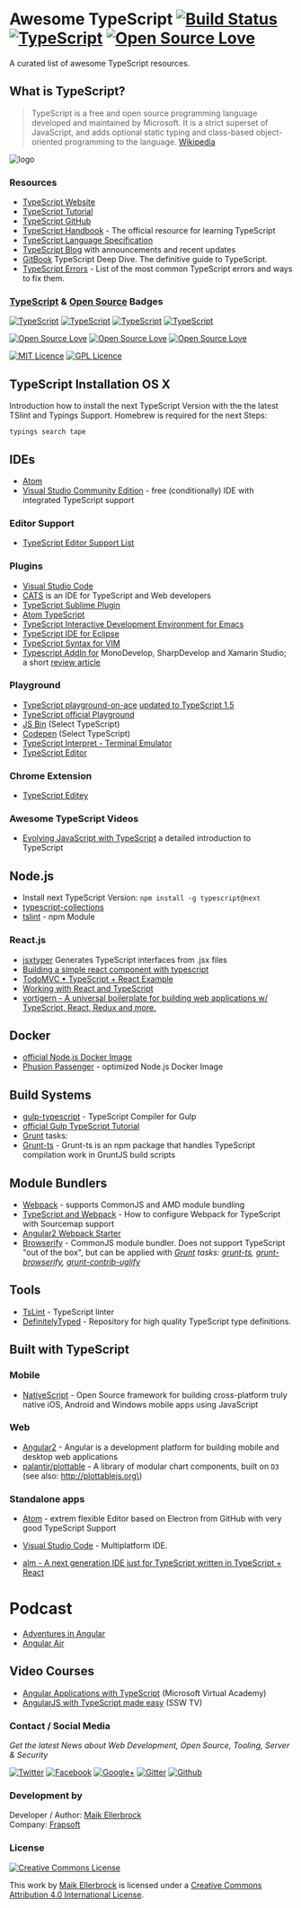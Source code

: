 Awesome TypeScript [![Build Status](https://travis-ci.org/ellerbrock/awesome-typescript.svg?branch=master)](https://travis-ci.org/ellerbrock/awesome-typescript) [![TypeScript](https://badges.frapsoft.com/typescript/awesome/typescript.png?v=100)](https://github.com/ellerbrock/typescript-badges/) [![Open Source Love](https://badges.frapsoft.com/os/v3/open-source.png?v=102)](https://github.com/ellerbrock/open-source-badge/)
==========================================================================================================================================================================================================================================================================================

A curated list of awesome TypeScript resources.

What is TypeScript?
-------------------

> TypeScript is a free and open source programming language developed and maintained by Microsoft. It is a strict superset of JavaScript, and adds optional static typing and class-based object-oriented programming to the language. [Wikipedia](https://en.wikipedia.org/wiki/TypeScript)

![logo](https://github.frapsoft.com/top/awesome-typescript.png?v=100)

### Resources

-	[TypeScript Website](https://www.typescriptlang.org/)
-	[TypeScript Tutorial](http://www.typescriptlang.org/docs/tutorial.html)
-	[TypeScript GitHub](https://github.com/Microsoft/TypeScript/)
-	[TypeScript Handbook](http://www.typescriptlang.org/Handbook) - The official resource for learning TypeScript
-	[TypeScript Language Specification](https://github.com/Microsoft/TypeScript/blob/master/doc/spec.md)
-	[TypeScript Blog](http://blogs.msdn.com/b/typescript/) with announcements and recent updates
-	[GitBook](https://basarat.gitbooks.io/typescript/) TypeScript Deep Dive. The definitive guide to TypeScript.
-	[TypeScript Errors](https://typescript.tv/errors/) - List of the most common TypeScript errors and ways to fix them.

### [TypeScript](https://github.com/ellerbrock/typescript-badges/) & [Open Source](https://github.com/ellerbrock/open-source-badge/) Badges

[![TypeScript](https://badges.frapsoft.com/typescript/awesome/typescript.png?v=100)](https://github.com/ellerbrock/typescript-badges/) [![TypeScript](https://badges.frapsoft.com/typescript/code/typescript.png?v=100)](https://github.com/ellerbrock/typescript-badges/) [![TypeScript](https://badges.frapsoft.com/typescript/love/typescript.png?v=100)](https://github.com/ellerbrock/typescript-badges/) [![TypeScript](https://badges.frapsoft.com/typescript/version/typescript-v19.svg)](https://github.com/ellerbrock/typescript-badges/)

[![Open Source Love](https://badges.frapsoft.com/os/v1/open-source.png?v=102)](https://github.com/ellerbrock/open-source-badge/) [![Open Source Love](https://badges.frapsoft.com/os/v2/open-source.png?v=102)](https://github.com/ellerbrock/open-source-badge/) [![Open Source Love](https://badges.frapsoft.com/os/v3/open-source.png?v=102)](https://github.com/ellerbrock/open-source-badge/)

[![MIT Licence](https://badges.frapsoft.com/os/mit/mit.png?v=102)](https://opensource.org/licenses/mit-license.php) [![GPL Licence](https://badges.frapsoft.com/os/gpl/gpl.png?v=102)](https://opensource.org/licenses/GPL-3.0/)

TypeScript Installation OS X
----------------------------

Introduction how to install the next TypeScript Version with the the latest TSlint and Typings Support. Homebrew is required for the next Steps:

`typings search tape`

IDEs
----

-	[Atom](https://atom.io/)
-	[Visual Studio Community Edition](https://www.visualstudio.com/de-de/downloads/download-visual-studio-vs.aspx) - free (conditionally) IDE with integrated TypeScript support

### Editor Support

-	[TypeScript Editor Support List](https://github.com/Microsoft/TypeScript/wiki/TypeScript-Editor-Support)

### Plugins

-	[Visual Studio Code](https://www.visualstudio.com/en-us/products/code-vs.aspx)
-	[CATS](http://jbaron.github.io/cats/) is an IDE for TypeScript and Web developers
-	[TypeScript Sublime Plugin](https://github.com/Microsoft/TypeScript-Sublime-Plugin)
-	[Atom TypeScript](https://github.com/TypeStrong/atom-typescript)
-	[TypeScript Interactive Development Environment for Emacs](https://github.com/ananthakumaran/tide)
-	[TypeScript IDE for Eclipse](http://typecsdev.com/)
-	[TypeScript Syntax for VIM](https://github.com/leafgarland/typescript-vim)
-	[Typescript AddIn for](https://github.com/mrward/typescript-addin) MonoDevelop, SharpDevelop and Xamarin Studio; a short [review article](http://lastexitcode.com/blog/2015/04/01/TypeScriptSupportInXamarinStudio/)

### Playground

-	[TypeScript playground-on-ace](https://github.com/hi104/typescript-playground-on-ace) [updated to TypeScript 1.5](https://github.com/basarat/TypeScriptEditor)
-	[TypeScript official Playground](http://www.typescriptlang.org/Playground/)
-	[JS Bin](http://jsbin.com/?js) (Select TypeScript)
-	[Codepen](http://codepen.io/) (Select TypeScript)
-	[TypeScript Interpret - Terminal Emulator](http://niutech.github.io/typescript-interpret/)
-	[TypeScript Editor](http://drake7707.github.io/Typescript-Editor/)

### Chrome Extension

-	[TypeScript Editey](https://chrome.google.com/webstore/detail/typescript-editey/liedfkjkedgcgpddoijfeeeeoikcbmaf)

### Awesome TypeScript Videos

-	[Evolving JavaScript with TypeScript](https://www.youtube.com/watch?v=Ut694dsIa8w) a detailed introduction to TypeScript

Node.js
-------

-	Install next TypeScript Version: `npm install -g typescript@next`
-	[typescript-collections](https://github.com/basarat/typescript-collections)
-	[tslint](https://www.npmjs.com/package/tslint) - npm Module

### React.js

-	[jsxtyper](https://github.com/fuselabs/jsxtyper) Generates TypeScript interfaces from .jsx files
-	[Building a simple react component with typescript](http://www.austentalbot.com/how-to-use-react-with-typescript/)
-	[TodoMVC • TypeScript + React Example](https://github.com/tastejs/todomvc/tree/gh-pages/examples/typescript-react)
-	[Working with React and TypeScript](http://blog.wolksoftware.com/working-with-react-and-typescript)
-	[vortigern - A universal boilerplate for building web applications w/ TypeScript, React, Redux and more.](https://github.com/barbar/vortigern)

Docker
------

-	[official Node.js Docker Image](https://hub.docker.com/_/node/)
-	[Phusion Passenger](https://github.com/phusion/passenger/wiki/Phusion-Passenger%3A-Node.js-tutorial) - optimized Node.js Docker Image

Build Systems
-------------

-	[gulp-typescript](https://www.npmjs.com/package/gulp-typescript) - TypeScript Compiler for Gulp
-	[official Gulp TypeScript Tutorial](https://www.typescriptlang.org/docs/handbook/gulp.html)
-	[Grunt](http://gruntjs.com/) tasks:
-	[Grunt-ts](https://www.npmjs.com/package/grunt-ts) - Grunt-ts is an npm package that handles TypeScript compilation work in GruntJS build scripts

Module Bundlers
---------------

-	[Webpack](http://webpack.github.io/) - supports CommonJS and AMD module bundling
-	[TypeScript and Webpack](http://www.jbrantly.com/typescript-and-webpack/) - How to configure Webpack for TypeScript with Sourcemap support
-	[Angular2 Webpack Starter](https://github.com/AngularClass/angular2-webpack-starter)
-	[Browserify](http://browserify.org/) - CommonJS module bundler. Does not support TypeScript "out of the box", but can be applied with *[Grunt](http://gruntjs.com/) tasks: [grunt-ts](https://www.npmjs.com/package/grunt-ts), [grunt-browserify](https://www.npmjs.com/package/grunt-browserify), [grunt-contrib-uglify](https://www.npmjs.com/package/grunt-contrib-uglify)*

Tools
-----
-	[TsLint](https://github.com/palantir/tslint) - TypeScript linter
-	[DefinitelyTyped](http://definitelytyped.org/) - Repository for high quality TypeScript type definitions.

Built with TypeScript
---------------------

### Mobile

-	[NativeScript](https://github.com/NativeScript/NativeScript) - Open Source framework for building cross-platform truly native iOS, Android and Windows mobile apps using JavaScript

### Web

-	[Angular2](https://github.com/angular/angular) - Angular is a development platform for building mobile and desktop web applications
-	[palantir/plottable](https://github.com/palantir/plottable) - A library of modular chart components, built on `D3` (see also: http://plottablejs.org\)

### Standalone apps

-	[Atom](https://atom.io/) - extrem flexible Editor based on Electron from GitHub with very good TypeScript Support
-	[Visual Studio Code](https://github.com/Microsoft/vscode) - Multiplatform IDE.

-	[alm - A next generation IDE just for TypeScript written in TypeScript + React](https://github.com/alm-tools/alm)

Podcast
=======

-	[Adventures in Angular](https://devchat.tv/devchattv_show/adventures-in-angular)
-	[Angular Air](https://angularair.com/)

Video Courses
-------------

-	[Angular Applications with TypeScript](https://mva.microsoft.com/en-US/training-courses/angular-applications-with-typescript-14330) (Microsoft Virtual Academy)
-	[AngularJS with TypeScript made easy](https://www.youtube.com/watch?v=OZxnFB0yQHs) (SSW TV)

### Contact / Social Media

*Get the latest News about Web Development, Open Source, Tooling, Server & Security*

[![Twitter](https://github.frapsoft.com/social/twitter.png)](https://twitter.com/frapsoft/)
[![Facebook](https://github.frapsoft.com/social/facebook.png)](https://www.facebook.com/frapsoft/)
[![Google+](https://github.frapsoft.com/social/google-plus.png)](https://plus.google.com/116540931335841862774)
[![Gitter](https://github.frapsoft.com/social/gitter.png)](https://gitter.im/frapsoft/frapsoft/)
[![Github](https://github.frapsoft.com/social/github.png)](https://github.com/ellerbrock/)

### Development by 

Developer / Author: [Maik Ellerbrock](https://github.com/ellerbrock/)  
Company: [Frapsoft](https://github.com/frapsoft/)


### License 

<a rel="license" href="http://creativecommons.org/licenses/by/4.0/"><img alt="Creative Commons License" style="border-width:0" src="https://i.creativecommons.org/l/by/4.0/88x31.png" /></a><br />

This work by <a xmlns:cc="http://creativecommons.org/ns#" href="https://github.com/ellerbrock/" property="cc:attributionName" rel="cc:attributionURL">Maik Ellerbrock</a> is licensed under a <a rel="license" href="http://creativecommons.org/licenses/by/4.0/">Creative Commons Attribution 4.0 International License</a>.
